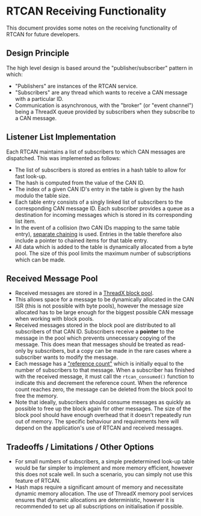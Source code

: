 # RTCAN Receiving Functionality

This document provides some notes on the receiving functionality of RTCAN for
future developers.

## Design Principle

The high level design is based around the "publisher/subscriber" pattern in
which:

- "Publishers" are instances of the RTCAN service.
- "Subscribers" are any thread which wants to receive a CAN message with a 
  particular ID.
- Communication is asynchronous, with the "broker" (or "event channel") being a
  ThreadX queue provided by subscribers when they subscribe to a CAN message.

## Listener List Implementation

Each RTCAN maintains a list of subscribers to which CAN messages are dispatched.
This was implemented as follows:

- The list of subscribers is stored as entries in a hash table to allow for fast
  look-up.
- The hash is computed from the value of the CAN ID. 
- The index of a given CAN ID's entry in the table is given by the hash modulo
  the table size.
- Each table entry consists of a singly linked list of subscribers to the 
  corresponding CAN message ID. Each subscriber provides a queue as a
  destination for incoming messages which is stored in its corresponding list 
  item.
- In the event of a collision (two CAN IDs mapping to the same table entry), 
  [separate chaining](https://en.wikipedia.org/wiki/Hash_table#Separate_chaining) 
  is used. Entries in the table therefore also include a pointer to chained
  items for that table entry.
- All data which is added to the table is dynamically allocated from a byte
  pool. The size of this pool limits the maximum number of subscriptions which
  can be made.
  
## Received Message Pool

-  Received messages are stored in a [ThreadX block pool](https://learn.microsoft.com/en-us/azure/rtos/threadx/appendix-a#block-memory-services).
- This allows space for a message to be dynamically allocated in the CAN ISR 
  (this is not possible with byte pools), however the message size allocated
  has to be large enough for the biggest possible CAN message when working
  with block pools.
- Received messages stored in the block pool are distributed to all subscribers
  of that CAN ID. Subscribers receive a **pointer** to the message in the pool
  which prevents unnecessary copying of the message. This does mean that messages
  should be treated as read-only by subscribers, but a copy can be made in the
  rare cases where a subscriber wants to modify the message.
- Each message has a ["reference count"](https://en.wikipedia.org/wiki/Reference_counting)
  which is initially equal to the number of subscribers to that message. When
  a subscriber has finished with the received message, it must call the
  `rtcan_consumed()` function to indicate this and decrement the reference
  count. When the reference count reaches zero, the message can be deleted from
  the block pool to free the memory.
- Note that ideally, subscribers should consume messages as quickly as possible
  to free up the block again for other messages. The size of the block pool
  should have enough overhead that it doesn't repeatedly run out of memory.
  The specific behaviour and requirements here will depend on the application's
  use of RTCAN and received messages.

## Tradeoffs / Limitations / Other Options

- For small numbers of subscribers, a simple predetermined look-up table would
  be far simpler to implement and more memory efficient, however this does not
  scale well. In such a scenario, you can simply not use this feature of RTCAN.
- Hash maps require a significant amount of memory and necessitate dynamic
  memory allocation. The use of ThreadX memory pool services ensures that 
  dynamic allocations are deterministic, however it is recommended to set up all 
  subscriptions on initialisation if possible.
